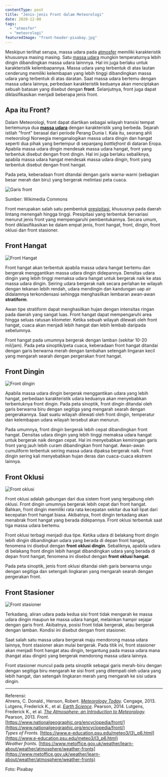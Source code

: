```yaml
---
contentType: post
title: "Jenis-jenis Front dalam Meteorologi"
date: 2020-12-08
tags: 
  - "atmosfer"
  - "meteorologi"
featuredImage: "front-header-pixabay.jpg"
---
```


Meskipun terlihat serupa, massa udara pada [atmosfer](https://supergeografi.com/atmosfer/struktur-dan-komposisi-atmosfer/) memiliki karakteristik khususnya masing masing. Satu [massa udara](https://supergeografi.com/atmosfer/massa-udara/) mungkin temperaturnya lebih dingin dibandingkan massa udara lainnnya. Hal ini juga berlaku untuk karakteristik kelembapannya. Massa udara yang terbentuk di atas lautan cenderung memiliki kelembapan yang lebih tinggi dibandingkan massa udara yang terbentuk di atas daratan. Saat massa udara bertemu dengan massa udara lainnya, perbedaan karakteristik keduanya akan menciptakan sebuah batasan yang disebut dengan **front**. Selanjutnya, front juga dapat diklasifikasikan menjadi beberapa jenis front.

## Apa itu Front?

Dalam Meteorologi, front dapat diartikan sebagai wilayah transisi tempat bertemunya dua **[massa udara](https://supergeografi.com/atmosfer/massa-udara/)** dengan karakteristik yang berbeda. Sejarah istilah "front" berasal dari periode Perang Dunia I. Kala itu, seorang ahli meteorologi Norwegia menganalogikan massa udara dingin dan hangat seperti dua pihak yang bertempur di sepanjang _battlefront_ di dataran Eropa. Apabila massa udara dingin mendesak massa udara hangat, front yang terbentuk disebut dengan front dingin. Hal ini juga berlaku sebaliknya, apabila massa udara hangat mendesak massa udara dingin, front yang terbentuk disebut dengan front hangat.

Pada peta, keberadaan front ditandai dengan garis warna-warni (sebagian besar merah dan biru) yang bergerak melintasi peta cuaca.

![Garis front](images/uploads/front-garis-front.png)

Sumber: Wikimedia Commons

Front merupakan salah satu pembentuk [presipitasi](https://supergeografi.com/atmosfer/presipitasi/), khususnya pada daerah lintang menengah hingga tinggi. Presipitasi yang terbentuk bervariasi menurut jenis front yang mempengaruhi pembentukannya. Secara umum, front diklasifikasikan ke dalam empat jenis, front hangat, front, dingin, front oklusi dan front stasioner.

## Front Hangat

![Front Hangat](images/uploads/front-front-hangat-1024x600.png)

Front hangat akan terbentuk apabila massa udara hangat bertemu dan bergerak menggantikan massa udara dingin didepannya. Densitas udara dingin yang lebih tinggi memaksa udara hangat untuk bergerak naik ke atas massa udara dingin. Seiring udara bergerak naik secara perlahan ke wilayah dengan tekanan lebih rendah, udara mendingin dan kandungan uap air didalamnya terkondensasi sehingga menghasilkan lembaran awan-awan **stratiform**.

Awan tipe stratiform dapat menghasilkan hujan dengan intensitas ringan pada daerah yang sangat luas. Front hangat dapat mempengaruhi area hingga seluas ratusan kilometer. Ketika sebuah wilayah dilewati oleh front hangat, cuaca akan menjadi lebih hangat dan lebih lembab daripada sebelumnya.

Front hangat pada umumnya bergerak dengan lamban (sekitar 10-20 mil/jam). Pada peta sinoptik/peta cuaca, keberadaan front hangat ditandai dengan garis berwarna merah dengan tambahan setengah lingaran kecil yang mengarah searah dengan pergerakan front hangat.

## Front Dingin

![Front dingin](images/uploads/front-front-dingin-1024x600.png)

Apabila massa udara dingin bergerak menggantikan udara yang lebih hangat, perbedaan karakteristik udara keduanya akan menyebabkan terbentuknya front dingin. Pada peta sinoptik, front dingin ditandai oleh garis berwarna biru dengan segitiga yang mengarah searah dengan pergerakannya. Saat suatu wilayah dilewati oleh front dingin, temperatur dan kelembapan udara wilayah tersebut akan menurun.

Pada umumnya, front dingin bergerak lebih cepat dibandingkan front hangat. Densitas udara dingin yang lebih tinggi memaksa udara hangat untuk bergerak naik dengan cepat. Hal ini menyebabkan kemiringan garis front yang jauh lebih curam dibandingkan front hangat. Awan-awan cumuliform terbentuk seiring massa udara dipaksa bergerak naik. Front dingin sering kali menyebabkan hujan deras dan cuaca-cuaca ekstrem lainnya.

## Front Oklusi

![Front oklusi](images/uploads/front-front-oklusi-1024x600.png)

Front oklusi adalah gabungan dari dua sistem front yang tergabung oleh oklusi. Front dingin umumnya bergerak lebih cepat dari front hangat. Bahkan, front dingin memiliki rata rata kecepatan sekitar dua kali lipat dari kecepatan front hangat biasa. Akibatnya, front dingin terkadang akan menabrak front hangat yang berada didepannya. Front oklusi terbentuk saat tiga massa udara bertemu.

Front oklusi terbagi menjadi dua tipe. Ketika udara di belakang front dingin lebih dingin dibandingkan udara yang berada di depan front hangat, fenomena ini disebut dengan **front oklusi dingin**. Sebaliknya, apabila udara di belakang front dingin lebih hangat dibandingkan udara yang berada di depan front hangat, fenomena ini disebut dengan **front oklusi hangat**.

Pada peta sinoptik, jenis front oklusi ditandai oleh garis berwarna ungu dengan segitiga dan setengah lingkaran yang mengarah searah dengan pergerakan front.

## Front Stasioner

![Front stasioner](images/uploads/front-front-stasioner-1024x601.png)

Terkadang, aliran udara pada kedua sisi front tidak mengarah ke massa udara dingin maupun ke massa udara hangat, melainkan hampir sejajar dengan garis front. Akibatnya, posisi front tidak bergerak, atau bergerak dengan lamban. Kondisi ini disebut dengan front stasioner.

Saat salah satu massa udara bergerak maju mendorong massa udara lainnya, front stasioner akan mulai bergerak. Pada titik ini, front stasioner akan menjadi front hangat atau dingin, tergantung pada massa udara mana (hangat atau dingin) yang bergerak mendorong massa udara lainnya.

Front stasioner muncul pada peta sinoptik sebagai garis merah-biru dengan dengan segitiga biru mengarah ke sisi front yang ditempati oleh udara yang lebih hangat, dan setengah lingkaran merah yang mengarah ke sisi udara dingin.

* * *

Referensi:  
Ahrens, C. Donald., Henson, Robert. _[Meteorology Today](https://amzn.to/30NAZPI)._ Cengage, 2013. 
Lutgens, Frederick K., et al. _[Earth Science](https://amzn.to/2XtZJJo)._ Pearson, 2014. 
Lutgens, Frederick K., et al. _[The Atmosphere: an Introduction to Meteorology](https://amzn.to/2EcZ897)._ Pearson, 2013. 
_Front._ [https://www.nationalgeographic.org/encyclopedia/front/](https://www.nationalgeographic.org/encyclopedia/front/)  
_Types of Fronts._ [https://www.e-education.psu.edu/meteo3/l3\_p6.html](https://www.e-education.psu.edu/meteo3/l3_p6.html)  
_Weather fronts._ [https://www.metoffice.gov.uk/weather/learn-about/weather/atmosphere/weather-fronts](https://www.metoffice.gov.uk/weather/learn-about/weather/atmosphere/weather-fronts)

Foto: Pixabay
